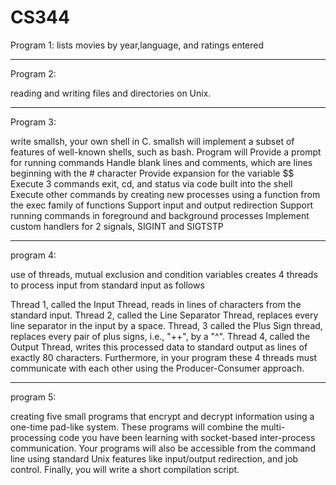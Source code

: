 # CS344
Program 1: 
lists movies by year,language, and ratings entered
*****************************************************************************************************************************
Program 2: 

reading and writing files and directories on Unix.
*****************************************************************************************************************************
Program 3:

write smallsh, your own shell in C. smallsh will implement a subset of features of well-known shells, such as bash. 
Program will
Provide a prompt for running commands
Handle blank lines and comments, which are lines beginning with the # character
Provide expansion for the variable $$
Execute 3 commands exit, cd, and status via code built into the shell
Execute other commands by creating new processes using a function from the exec family of functions
Support input and output redirection
Support running commands in foreground and background processes
Implement custom handlers for 2 signals, SIGINT and SIGTSTP
*****************************************************************************************************************************
program 4:

use of threads, mutual exclusion and condition variables
creates 4 threads to process input from standard input as follows

Thread 1, called the Input Thread, reads in lines of characters from the standard input.
Thread 2, called the Line Separator Thread, replaces every line separator in the input by a space.
Thread, 3 called the Plus Sign thread, replaces every pair of plus signs, i.e., "++", by a "^".
Thread 4, called the Output Thread, writes this processed data to standard output as lines of exactly 80 characters.
Furthermore, in your program these 4 threads must communicate with each other using the Producer-Consumer approach. 
*****************************************************************************************************************************
program 5:

creating five small programs that encrypt and decrypt information using a one-time pad-like system. These programs will combine 
the multi-processing code you have been learning with socket-based inter-process communication. Your programs will also be accessible 
from the command line using standard Unix features like input/output redirection, and job control. Finally, you will write a short
compilation script.
